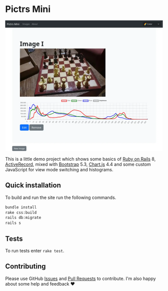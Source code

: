 # Pictrs Mini

![Preview](https://raw.githubusercontent.com/surrim/pictrs-mini/master/preview.webp)

This is a little demo project which shows some basics of [Ruby on Rails](https://rubyonrails.org/) 8, [ActiveRecord](https://guides.rubyonrails.org/active_record_basics.html), mixed with [Bootstrap](https://getbootstrap.com/) 5.3, [Chart.js](https://www.chartjs.org/) 4.4 and some custom JavaScript for view mode switching and histograms.

## Quick installation

To build and run the site run the following commands.

```bash
bundle install
rake css:build 
rails db:migrate
rails s
```

## Tests

To run tests enter `rake test`.

## Contributing

Please use GitHub [Issues](https://github.com/surrim/pictrs-mini/issues) and [Pull Requests](https://github.com/surrim/pictrs-mini/pulls) to contribute. I'm also happy about some help and feedback ❤️
